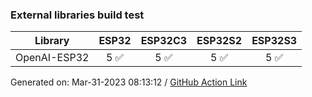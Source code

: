 ### External libraries build test

Library|ESP32|ESP32C3|ESP32S2|ESP32S3
-|:-:|:-:|:-:|:-:
OpenAI-ESP32|5 :white_check_mark: |5 :white_check_mark: |5 :white_check_mark: |5 :white_check_mark: 


Generated on: Mar-31-2023 08:13:12
/ [GitHub Action Link](https://github.com/P-R-O-C-H-Y/OpenAI-ESP32/actions/runs/4572926434)